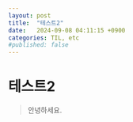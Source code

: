 ```yaml
---
layout: post
title:  "테스트2"
date:   2024-09-08 04:11:15 +0900
categories: TIL, etc
#published: false
---
```


# 테스트2
> 안녕하세요.
